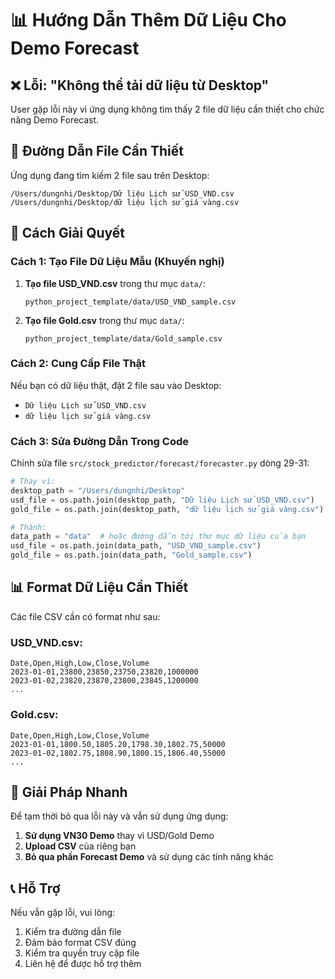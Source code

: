 # 📊 Hướng Dẫn Thêm Dữ Liệu Cho Demo Forecast

## ❌ Lỗi: "Không thể tải dữ liệu từ Desktop"

User gặp lỗi này vì ứng dụng không tìm thấy 2 file dữ liệu cần thiết cho chức năng Demo Forecast.

## 📁 Đường Dẫn File Cần Thiết

Ứng dụng đang tìm kiếm 2 file sau trên Desktop:

```
/Users/dungnhi/Desktop/Dữ liệu Lịch sử USD_VND.csv
/Users/dungnhi/Desktop/dữ liệu lịch sử giá vàng.csv
```

## 🔧 Cách Giải Quyết

### Cách 1: Tạo File Dữ Liệu Mẫu (Khuyến nghị)

1. **Tạo file USD_VND.csv** trong thư mục `data/`:
   ```
   python_project_template/data/USD_VND_sample.csv
   ```

2. **Tạo file Gold.csv** trong thư mục `data/`:
   ```
   python_project_template/data/Gold_sample.csv
   ```

### Cách 2: Cung Cấp File Thật

Nếu bạn có dữ liệu thật, đặt 2 file sau vào Desktop:
- `Dữ liệu Lịch sử USD_VND.csv`
- `dữ liệu lịch sử giá vàng.csv`

### Cách 3: Sửa Đường Dẫn Trong Code

Chỉnh sửa file `src/stock_predictor/forecast/forecaster.py` dòng 29-31:

```python
# Thay vì:
desktop_path = "/Users/dungnhi/Desktop"
usd_file = os.path.join(desktop_path, "Dữ liệu Lịch sử USD_VND.csv")
gold_file = os.path.join(desktop_path, "dữ liệu lịch sử giá vàng.csv")

# Thành:
data_path = "data"  # hoặc đường dẫn tới thư mục dữ liệu của bạn
usd_file = os.path.join(data_path, "USD_VND_sample.csv")
gold_file = os.path.join(data_path, "Gold_sample.csv")
```

## 📊 Format Dữ Liệu Cần Thiết

Các file CSV cần có format như sau:

### USD_VND.csv:
```csv
Date,Open,High,Low,Close,Volume
2023-01-01,23800,23850,23750,23820,1000000
2023-01-02,23820,23870,23800,23845,1200000
...
```

### Gold.csv:
```csv
Date,Open,High,Low,Close,Volume
2023-01-01,1800.50,1805.20,1798.30,1802.75,50000
2023-01-02,1802.75,1808.90,1800.15,1806.40,55000
...
```

## 🎯 Giải Pháp Nhanh

Để tạm thời bỏ qua lỗi này và vẫn sử dụng ứng dụng:

1. **Sử dụng VN30 Demo** thay vì USD/Gold Demo
2. **Upload CSV** của riêng bạn
3. **Bỏ qua phần Forecast Demo** và sử dụng các tính năng khác

## 📞 Hỗ Trợ

Nếu vẫn gặp lỗi, vui lòng:
1. Kiểm tra đường dẫn file
2. Đảm bảo format CSV đúng
3. Kiểm tra quyền truy cập file
4. Liên hệ để được hỗ trợ thêm
